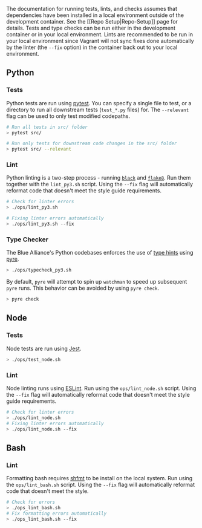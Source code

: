 The documentation for running tests, lints, and checks assumes that dependencies have been installed in a local environment outside of the development container. See the [[Repo Setup|Repo-Setup]] page for details. Tests and type checks can be run either in the development container or in your local environment. Lints are recommended to be run in your local environment since Vagrant will not sync fixes done automatically by the linter (the `--fix` option) in the container back out to your local environment.

## Python

### Tests
Python tests are run using [pytest](https://docs.pytest.org/en/latest/). You can specify a single file to test, or a directory to run all downstream tests (`test_*.py` files) for. The `--relevant` flag can be used to only test modified codepaths.

```bash
# Run all tests in src/ folder
> pytest src/

# Run only tests for downstream code changes in the src/ folder
> pytest src/ --relevant
```

### Lint
Python linting is a two-step process - running [`black`](https://black.readthedocs.io/en/stable/) and [`flake8`](https://flake8.pycqa.org/en/latest/). Run them together with the `lint_py3.sh` script. Using the `--fix` flag will automatically reformat code that doesn't meet the style guide requirements.

```bash
# Check for linter errors
> ./ops/lint_py3.sh

# Fixing linter errors automatically
> ./ops/lint_py3.sh --fix
```

### Type Checker
The Blue Alliance's Python codebases enforces the use of [type hints](https://www.python.org/dev/peps/pep-0484/) using [pyre](https://pyre-check.org/).

```bash
> ./ops/typecheck_py3.sh
```

By default, `pyre` will attempt to spin up `watchman` to speed up subsequent `pyre` runs. This behavior can be avoided by using `pyre check`.

```bash
> pyre check
```

## Node

### Tests
Node tests are run using [Jest](https://jestjs.io/).

```bash
> ./ops/test_node.sh
```

### Lint
Node linting runs using [ESLint](https://eslint.org/). Run using the `ops/lint_node.sh` script. Using the `--fix` flag will automatically reformat code that doesn't meet the style guide requirements.

```bash
# Check for linter errors
> ./ops/lint_node.sh
# Fixing linter errors automatically
> ./ops/lint_node.sh --fix
```

## Bash

### Lint
Formatting bash requires [shfmt](https://github.com/mvdan/sh) to be install on the local system. Run using the `ops/lint_bash.sh` script. Using the `--fix` flag will automatically reformat code that doesn't meet the style.

```bash
# Check for errors
> ./ops_lint_bash.sh
# Fix formatting errors automatically
> ./ops_lint_bash.sh --fix
```
